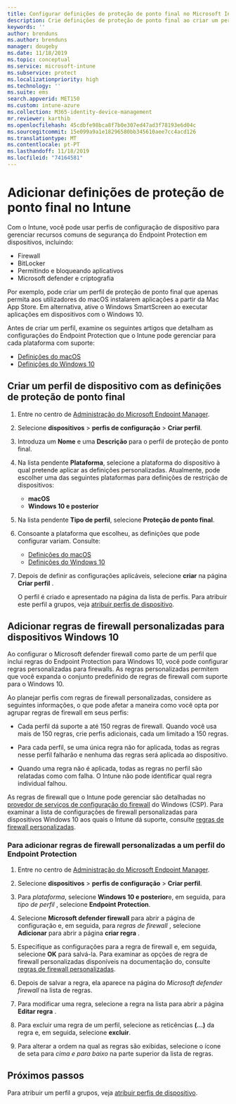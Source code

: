 ```yaml
---
title: Configurar definições de proteção de ponto final no Microsoft Intune – Azure | Microsoft Docs
description: Crie definições de proteção de ponto final ao criar um perfil de dispositivo com o Windows 10 ou macOS no Microsoft Intune.
keywords: ''
author: brenduns
ms.author: brenduns
manager: dougeby
ms.date: 11/18/2019
ms.topic: conceptual
ms.service: microsoft-intune
ms.subservice: protect
ms.localizationpriority: high
ms.technology: ''
ms.suite: ems
search.appverid: MET150
ms.custom: intune-azure
ms.collection: M365-identity-device-management
mr.reviewer: karthib
ms.openlocfilehash: 45cdbfe98bca8f7b0e307ed47ad3f78193e6d04c
ms.sourcegitcommit: 15e099a9a1e18296580bb345610aee7cc4acd126
ms.translationtype: MT
ms.contentlocale: pt-PT
ms.lasthandoff: 11/18/2019
ms.locfileid: "74164581"
---
```

# <a name="add-endpoint-protection-settings-in-intune"></a>Adicionar definições de proteção de ponto final no Intune

Com o Intune, você pode usar perfis de configuração de dispositivo para gerenciar recursos comuns de segurança do Endpoint Protection em dispositivos, incluindo:

- Firewall
- BitLocker
- Permitindo e bloqueando aplicativos
- Microsoft defender e criptografia

Por exemplo, pode criar um perfil de proteção de ponto final que apenas permita aos utilizadores do macOS instalarem aplicações a partir da Mac App Store. Em alternativa, ative o Windows SmartScreen ao executar aplicações em dispositivos com o Windows 10.

Antes de criar um perfil, examine os seguintes artigos que detalham as configurações do Endpoint Protection que o Intune pode gerenciar para cada plataforma com suporte:

- [Definições do macOS](endpoint-protection-macos.md)
- [Definições do Windows 10](endpoint-protection-windows-10.md)

## <a name="create-a-device-profile-containing-endpoint-protection-settings"></a>Criar um perfil de dispositivo com as definições de proteção de ponto final

1. Entre no centro de [Administração do Microsoft Endpoint Manager](https://go.microsoft.com/fwlink/?linkid=2109431).

2. Selecione **dispositivos** > **perfis de configuração** > **Criar perfil**.

3. Introduza um **Nome** e uma **Descrição** para o perfil de proteção de ponto final.

4. Na lista pendente **Plataforma**, selecione a plataforma do dispositivo à qual pretende aplicar as definições personalizadas. Atualmente, pode escolher uma das seguintes plataformas para definições de restrição de dispositivos:

   - **macOS**
   - **Windows 10 e posterior**

5. Na lista pendente **Tipo de perfil**, selecione **Proteção de ponto final**.

6. Consoante a plataforma que escolheu, as definições que pode configurar variam. Consulte:

   - [Definições do macOS](endpoint-protection-macos.md)
   - [Definições do Windows 10](endpoint-protection-windows-10.md)

7. Depois de definir as configurações aplicáveis, selecione **criar** na página **Criar perfil** .

   O perfil é criado e apresentado na página da lista de perfis. Para atribuir este perfil a grupos, veja [atribuir perfis de dispositivo](../configuration/device-profile-assign.md).

## <a name="add-custom-firewall-rules-for-windows-10-devices"></a>Adicionar regras de firewall personalizadas para dispositivos Windows 10

Ao configurar o Microsoft defender firewall como parte de um perfil que inclui regras do Endpoint Protection para Windows 10, você pode configurar regras personalizadas para firewalls. As regras personalizadas permitem que você expanda o conjunto predefinido de regras de firewall com suporte para o Windows 10.

Ao planejar perfis com regras de firewall personalizadas, considere as seguintes informações, o que pode afetar a maneira como você opta por agrupar regras de firewall em seus perfis:

- Cada perfil dá suporte a até 150 regras de firewall. Quando você usa mais de 150 regras, crie perfis adicionais, cada um limitado a 150 regras.

- Para cada perfil, se uma única regra não for aplicada, todas as regras nesse perfil falharão e nenhuma das regras será aplicada ao dispositivo.

- Quando uma regra não é aplicada, todas as regras no perfil são relatadas como com falha. O Intune não pode identificar qual regra individual falhou.  

As regras de firewall que o Intune pode gerenciar são detalhadas no [provedor de serviços de configuração do firewall]( https://docs.microsoft.com/windows/client-management/mdm/firewall-csp) do Windows (CSP). Para examinar a lista de configurações de firewall personalizadas para dispositivos Windows 10 aos quais o Intune dá suporte, consulte [regras de firewall personalizadas](endpoint-protection-windows-10.md#firewall-rules).

### <a name="to-add-custom-firewall-rules-to-an-endpoint-protection-profile"></a>Para adicionar regras de firewall personalizadas a um perfil do Endpoint Protection

1. Entre no centro de [Administração do Microsoft Endpoint Manager](https://go.microsoft.com/fwlink/?linkid=2109431).

2. Selecione **dispositivos** > **perfis de configuração** > **Criar perfil**.

3. Para *plataforma*, selecione **Windows 10 e posterior**e, em seguida, para *tipo de perfil* , selecione **Endpoint Protection**.

4. Selecione **Microsoft defender firewall** para abrir a página de configuração e, em seguida, para *regras de firewall* , selecione **Adicionar** para abrir a página **criar regra** .

5. Especifique as configurações para a regra de firewall e, em seguida, selecione **OK** para salvá-la. Para examinar as opções de regra de firewall personalizadas disponíveis na documentação do, consulte [regras de firewall personalizadas](endpoint-protection-windows-10.md#firewall-rules).

6. Depois de salvar a regra, ela aparece na página do *Microsoft defender firewall* na lista de regras.

7. Para modificar uma regra, selecione a regra na lista para abrir a página **Editar regra** .

8. Para excluir uma regra de um perfil, selecione as reticências **(...)** da regra e, em seguida, selecione **excluir**.

9. Para alterar a ordem na qual as regras são exibidas, selecione o ícone de seta para *cima e para baixo* na parte superior da lista de regras.

## <a name="next-steps"></a>Próximos passos

Para atribuir um perfil a grupos, veja [atribuir perfis de dispositivo](../configuration/device-profile-assign.md).
